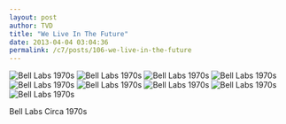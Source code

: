 ```yaml
---
layout: post
author: TVD
title: "We Live In The Future"
date: 2013-04-04 03:04:36
permalink: /c7/posts/106-we-live-in-the-future
---
```


 <img src="https://techoctave.com/c7/static/bell1.jpg" title="Bell Labs 1970s"/>

 <img src="https://techoctave.com/c7/static/bell2.jpg" title="Bell Labs 1970s"/>

 <img src="https://techoctave.com/c7/static/bell3.jpg" title="Bell Labs 1970s"/>

 <img src="https://techoctave.com/c7/static/bell4.jpg" title="Bell Labs 1970s"/>

 <img src="https://techoctave.com/c7/static/bell5.jpg" title="Bell Labs 1970s"/>

 <img src="https://techoctave.com/c7/static/bell6.jpg" title="Bell Labs 1970s"/>

 <img src="https://techoctave.com/c7/static/bell7.jpg" title="Bell Labs 1970s"/>

 <img src="https://techoctave.com/c7/static/bell8.jpg" title="Bell Labs 1970s"/>

 <img src="https://techoctave.com/c7/static/bell9.jpg" title="Bell Labs 1970s"/>

Bell Labs Circa 1970s

